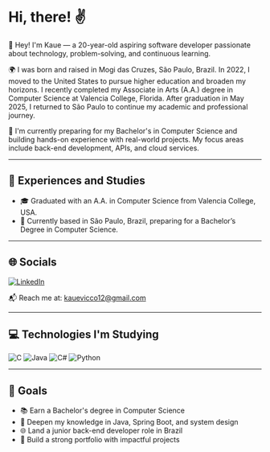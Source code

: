 # Hi, there! ✌️

👋 Hey! I'm Kaue — a 20-year-old aspiring software developer passionate about technology, problem-solving, and continuous learning.

🌍 I was born and raised in Mogi das Cruzes, São Paulo, Brazil. In 2022, I moved to the United States to pursue higher education and broaden my horizons. I recently completed my Associate in Arts (A.A.) degree in Computer Science at Valencia College, Florida. After graduation in May 2025, I returned to São Paulo to continue my academic and professional journey.

🎯 I'm currently preparing for my Bachelor's in Computer Science and building hands-on experience with real-world projects. My focus areas include back-end development, APIs, and cloud services.

---

## 🌱 Experiences and Studies

- 🎓 Graduated with an A.A. in Computer Science from Valencia College, USA.
- 📍 Currently based in São Paulo, Brazil, preparing for a Bachelor’s Degree in Computer Science.

---

## 🌐 Socials

[![LinkedIn](https://img.shields.io/badge/LinkedIn-KaueVicco-blue?style=for-the-badge&logo=linkedin)](https://www.linkedin.com/in/kauevicco)

📬 Reach me at: [kauevicco12@gmail.com](mailto:kauevicco12@gmail.com)

---

## 💻 Technologies I'm Studying

![C](https://img.shields.io/badge/C-00599C?style=for-the-badge&logo=c&logoColor=white)
![Java](https://img.shields.io/badge/Java-ED8B00?style=for-the-badge&logo=java&logoColor=white)
![C#](https://img.shields.io/badge/C%23-239120?style=for-the-badge&logo=c-sharp&logoColor=white)
![Python](https://img.shields.io/badge/Python-3776AB?style=for-the-badge&logo=python&logoColor=white)

---

## 🚀 Goals

- 📚 Earn a Bachelor's degree in Computer Science
- 🧠 Deepen my knowledge in Java, Spring Boot, and system design
- 🌐 Land a junior back-end developer role in Brazil
- 📁 Build a strong portfolio with impactful projects
